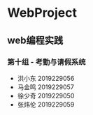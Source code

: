 # WebProject
## web编程实践
### 第十组 - 考勤与请假系统
- 洪小东	2019229056	
- 马金鸣	2019229057	
- 徐少奇	2019229050	
- 张炜伦	2019229059

